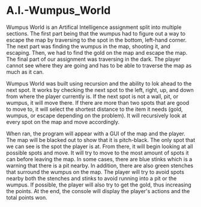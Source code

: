 # A.I.-Wumpus_World
Wumpus World is an Artifical Intelligence assignment split into multiple sections. The first part being that the wumpus had to figure out a way to escape the map by traversing to the spot in the bottom, left-hand corner. The next part was finding the wumpus in the map, shooting it, and escaping. Then, we had to find the gold on the map and escape the map. The final part of our assignment was traversing in the dark. The player cannot see where they are going and has to be able to traverse the map as much as it can. 

Wumpus World was built using recursion and the ability to lok ahead to the next spot. It works by checking the next spot to the left, right, up, and down from where the player currently is. If the next spot is not a wall, pit, or wumpus, it will move there. If there are more than two spots that are good to move to, it will select the shortest distance to the item it needs (gold, wumpus, or escape depending on the problem). It will recursively look at every spot on the map and move accordingly.

When ran, the program will appear with a GUI of the map and the player. The map will be blacked out to show that it is pitch-black. The only spot that we can see is the spot the player is at. From there, it will begin looking at all possible spots and move. It will try to move to the most amount of spots it can before leaving the map. In some cases, there are blue stinks which is a warning that there is a pit nearby. In addition, there are also green stenches that surround the wumpus on the map. The player will try to avoid spots nearby both the stenches and stinks to avoid running into a pit or the wumpus. If possible, the player will also try to get the gold, thus increasing the points. At the end, the console will display the player's actions and the total points won. 
